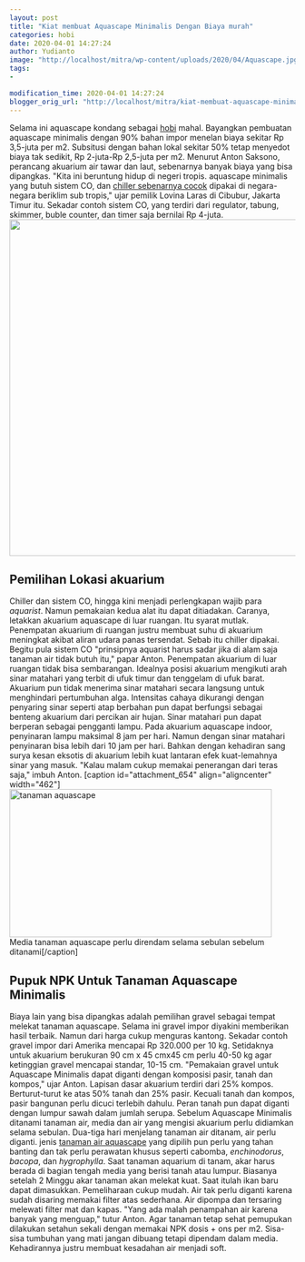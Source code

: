 ```yaml
---
layout: post
title: "Kiat membuat Aquascape Minimalis Dengan Biaya murah"
categories: hobi
date: 2020-04-01 14:27:24
author: Yudianto
image: "http://localhost/mitra/wp-content/uploads/2020/04/Aquascape.jpg"
tags:
- 

modification_time: 2020-04-01 14:27:24
blogger_orig_url: "http://localhost/mitra/kiat-membuat-aquascape-minimalis.html"
---
```


Selama ini aquascape kondang sebagai <a href="http://127.0.0.1/mitra/hobi">hobi</a> mahal. Bayangkan pembuatan aquascape minimalis dengan 90% bahan impor menelan biaya sekitar Rp 3,5-juta per m2. Subsitusi dengan bahan lokal sekitar 50% tetap menyedot biaya tak sedikit, Rp 2-juta-Rp 2,5-juta per m2.
Menurut Anton Saksono, perancang akuarium air tawar dan laut, sebenarnya banyak biaya yang bisa dipangkas. "Kita ini beruntung hidup di negeri tropis. aquascape minimalis yang butuh sistem CO, dan <a href="http://127.0.0.1/mitra/pancuran-kolam-minimalis-ala-bunderan.html">chiller sebenarnya cocok</a> dipakai di negara-negara beriklim sub tropis," ujar pemilik Lovina Laras di Cibubur, Jakarta Timur itu. Sekadar contoh sistem CO, yang terdiri dari regulator, tabung, skimmer, buble counter, dan timer saja bernilai Rp 4-juta.
<a href="http://127.0.0.1/mitra/wp-content/uploads/2020/04/Aquascape-Minimalis.jpg"><img class="aligncenter wp-image-16451 size-large" src="http://127.0.0.1/mitra/wp-content/uploads/2020/04/Aquascape-Minimalis-1024x593.jpg" alt="" width="1024" height="593" /></a>
<h2>Pemilihan Lokasi akuarium</h2>
Chiller dan sistem CO, hingga kini menjadi perlengkapan wajib para <em>aquarist</em>. Namun pemakaian kedua alat itu dapat ditiadakan. Caranya, letakkan akuarium aquascape di luar ruangan. Itu syarat mutlak. Penempatan akuarium di ruangan justru membuat suhu di akuarium meningkat akibat aliran udara panas tersendat. Sebab itu chiller dipakai. Begitu pula sistem CO "prinsipnya aquarist harus sadar jika di alam saja tanaman air tidak butuh itu," papar Anton.
Penempatan akuarium di luar ruangan tidak bisa sembarangan. Idealnya posisi akuarium mengikuti arah sinar matahari yang terbit di ufuk timur dan tenggelam di ufuk barat. Akuarium pun tidak menerima sinar matahari secara langsung untuk menghindari pertumbuhan alga.
Intensitas cahaya dikurangi dengan penyaring sinar seperti atap berbahan pun dapat berfungsi sebagai benteng akuarium dari percikan air hujan.
Sinar matahari pun dapat berperan sebagai pengganti lampu. Pada akuarium aquascape indoor, penyinaran lampu maksimal 8 jam per hari. Namun dengan sinar matahari penyinaran bisa lebih dari 10 jam per hari.
Bahkan dengan kehadiran sang surya kesan eksotis di akuarium lebih kuat lantaran efek kuat-lemahnya sinar yang masuk. "Kalau malam cukup memakai penerangan dari teras saja," imbuh Anton.
[caption id="attachment_654" align="aligncenter" width="462"]<img class="wp-image-654" src="http://127.0.0.1/mitra/wp-content/uploads/2020/03/pancuran_717x800.jpg" alt="tanaman aquascape" width="462" height="261" /> Media tanaman aquascape perlu direndam selama sebulan sebelum ditanami[/caption]
<h2>Pupuk NPK Untuk <span class="keyword _ngcontent-kmo-88" aria-hidden="false">Tanaman Aquascape Minimalis
</span></h2>
Biaya lain yang bisa dipangkas adalah pemilihan gravel sebagai tempat melekat tanaman aquascape. Selama ini gravel impor diyakini memberikan hasil terbaik. Namun dari harga cukup menguras kantong.
Sekadar contoh gravel impor dari Amerika mencapai Rp 320.000 per 10 kg. Setidaknya untuk akuarium berukuran 90 cm x 45 cmx45 cm perlu 40-50 kg agar ketinggian gravel mencapai standar, 10-15 cm.
"Pemakaian gravel untuk Aquascape Minimalis dapat diganti dengan komposisi pasir, tanah dan kompos," ujar Anton. Lapisan dasar akuarium terdiri dari 25% kompos. Berturut-turut ke atas 50% tanah dan 25% pasir. Kecuali tanah dan kompos, pasir bangunan perlu dicuci terlebih dahulu. Peran tanah pun dapat diganti dengan lumpur sawah dalam jumlah serupa.
Sebelum Aquascape Minimalis ditanami tanaman air, media dan air yang mengisi akuarium perlu didiamkan selama sebulan. Dua-tiga hari menjelang tanaman air ditanam, air perlu diganti. jenis <a href="http://127.0.0.1/mitra/tanaman-air-akuarium-aquascape.html">tanaman air aquascape</a> yang dipilih pun perlu yang tahan banting dan tak perlu perawatan khusus seperti cabomba, <em>enchinodorus</em>, <em>bacopa</em>, dan <em>hygrophylla</em>.
Saat tanaman aquarium di tanam, akar harus berada di bagian tengah media yang berisi tanah atau lumpur. Biasanya setelah 2 Minggu akar tanaman akan melekat kuat. Saat itulah ikan baru dapat dimasukkan.
Pemeliharaan cukup mudah. Air tak perlu diganti karena sudah disaring memakai filter atas sederhana. Air dipompa dan tersaring melewati filter mat dan kapas. "Yang ada malah penampahan air karena banyak yang menguap," tutur Anton.
Agar tanaman tetap sehat pemupukan dilakukan setahun sekali dengan memakai NPK dosis + ons per m2. Sisa-sisa tumbuhan yang mati jangan dibuang tetapi dipendam dalam media. Kehadirannya justru membuat kesadahan air menjadi soft.
